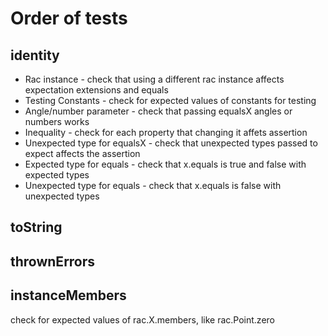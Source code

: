 Order of tests
==============


identity
--------------
+ Rac instance - check that using a different rac instance affects expectation extensions and equals
+ Testing Constants - check for expected values of constants for testing
+ Angle/number parameter - check that passing equalsX angles or numbers works
+ Inequality - check for each property that changing it affets assertion
+ Unexpected type for equalsX - check that unexpected types passed to expect affects the assertion
+ Expected type for equals - check that x.equals is true and false with expected types
+ Unexpected type for equals - check that x.equals is false with unexpected types


toString
--------


thrownErrors
------------


instanceMembers
----------------
check for expected values of rac.X.members, like rac.Point.zero


